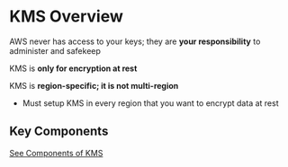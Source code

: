 # KMS Overview

AWS never has access to your keys; they are **your responsibility** to administer and safekeep

KMS is **only for encryption at rest**

KMS is **region-specific; it is not multi-region**
- Must setup KMS in every region that you want to encrypt data at rest

## Key Components

[See Components of KMS](/kms/components-of-kms.md)
